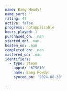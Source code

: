 ```yaml
---
name: Bang Howdy!
name_sort: ''
rating: 47
active: false
progress: notapplicable
hours_played: 1
purchased_on: .nan
started_on: .nan
beaten_on: .nan
completed_on: .nan
mastered_on: .nan
identifiers:
  - type: steam
    appid: '675810'
    name: Bang Howdy!
    synced_on: '2024-08-30'

---
```


